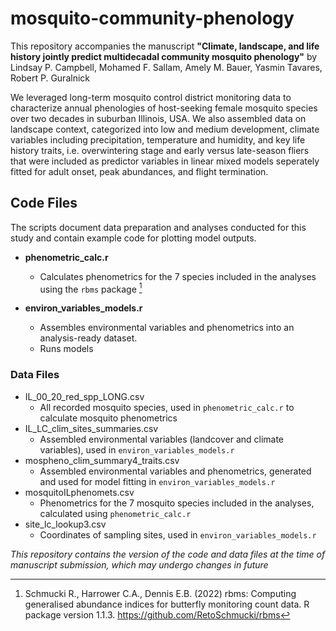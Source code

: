 # mosquito-community-phenology

This repository accompanies the manuscript **"Climate, landscape, and life history jointly predict multidecadal community mosquito phenology"** by Lindsay P. Campbell, Mohamed F. Sallam, Amely M. Bauer, Yasmin Tavares, Robert P. Guralnick

We leveraged long-term mosquito control district monitoring data to characterize annual phenologies of host-seeking female mosquito species over two decades in suburban Illinois, USA. We also assembled data on landscape context, categorized into low and medium development, climate variables including precipitation, temperature and humidity, and key life history traits, i.e. overwintering stage and early versus late-season fliers that were included as predictor variables in linear mixed models seperately fitted for adult onset, peak abundances, and flight termination.


## Code Files

The scripts document data preparation and analyses conducted for this study and contain example code for plotting model outputs. 

* **phenometric_calc.r**

  * Calculates phenometrics for the 7 species included in the analyses using the `rbms` package [^1]


* **environ_variables_models.r** 

  * Assembles environmental variables and phenometrics into an analysis-ready dataset. 
  * Runs models

### Data Files

* IL_00_20_red_spp_LONG.csv
  * All recorded mosquito species, used in `phenometric_calc.r` to calculate mosquito phenometrics
* IL_LC_clim_sites_summaries.csv
  * Assembled environmental variables (landcover and climate variables), used in `environ_variables_models.r`    
* mospheno_clim_summary4_traits.csv 
  * Assembled environmental variables and phenometrics, generated and used for model fitting in `environ_variables_models.r`
* mosquitoILphenomets.csv 
  * Phenometrics for the 7 mosquito species included in the analyses, calculated using `phenometric_calc.r`
* site_lc_lookup3.csv
  * Coordinates of sampling sites, used in `environ_variables_models.r`




*This repository contains the version of the code and data files at the time of manuscript submission, which may undergo changes in future*

[^1]: Schmucki R., Harrower C.A., Dennis E.B. (2022) rbms: Computing generalised abundance indices for butterfly monitoring count data. R package version 1.1.3. https://github.com/RetoSchmucki/rbms 
